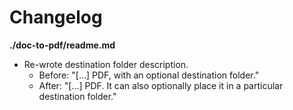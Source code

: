 # Changelog

**./doc-to-pdf/readme.md**
* Re-wrote destination folder description.
	* Before: "[...] PDF, with an optional destination folder."
	* After: "[...] PDF. It can also optionally place it in a particular destination folder."